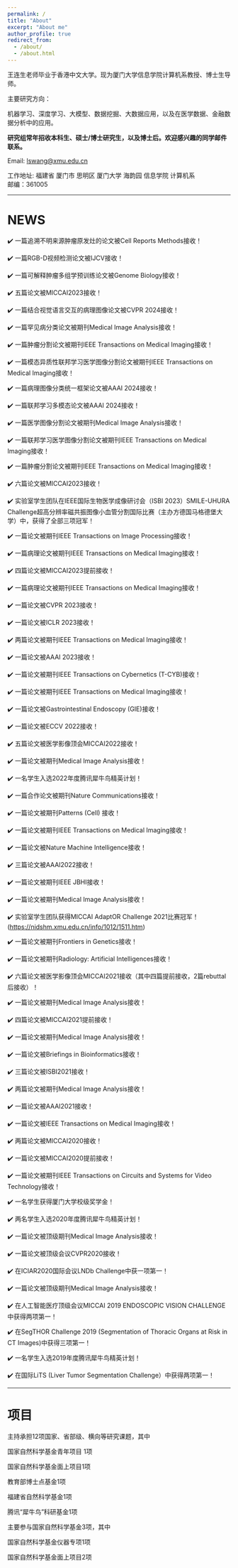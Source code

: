 ```yaml
---
permalink: /
title: "About"
excerpt: "About me"
author_profile: true
redirect_from: 
  - /about/
  - /about.html
---
```



王连生老师毕业于香港中文大学。现为厦门大学信息学院计算机系教授、博士生导师。

主要研究方向：

机器学习、深度学习、大模型、数据挖掘、大数据应用，以及在医学数据、金融数据分析中的应用。


**研究组常年招收本科生、硕士/博士研究生，以及博士后。欢迎感兴趣的同学邮件联系。**

Email: [lswang@xmu.edu.cn](lswang@xmu.edu.cn)


工作地址:
福建省 厦门市 思明区 厦门大学 海韵园 信息学院 计算机系  
邮编：361005


---

NEWS
======
✔️ 一篇追溯不明来源肿瘤原发灶的论文被Cell Reports Methods接收！

✔️ 一篇RGB-D视频检测论文被IJCV接收！

✔️ 一篇可解释肿瘤多组学预训练论文被Genome Biology接收！

✔️ 五篇论文被MICCAI2023接收！

✔️ 一篇结合视觉语言交互的病理图像论文被CVPR 2024接收！

✔️ 一篇罕见病分类论文被期刊Medical Image Analysis接收！

✔️ 一篇肿瘤分割论文被期刊IEEE Transactions on Medical Imaging接收！

✔️ 一篇模态异质性联邦学习医学图像分割论文被期刊IEEE Transactions on Medical Imaging接收！

✔️ 一篇病理图像分类统一框架论文被AAAI 2024接收！

✔️ 一篇联邦学习多模态论文被AAAI 2024接收！

✔️ 一篇医学图像分割论文被期刊Medical Image Analysis接收！

✔️ 一篇联邦学习医学图像分割论文被期刊IEEE Transactions on Medical Imaging接收！

✔️ 一篇肿瘤分割论文被期刊IEEE Transactions on Medical Imaging接收！

✔️ 六篇论文被MICCAI2023接收！

✔️ 实验室学生团队在IEEE国际生物医学成像研讨会（ISBI 2023）SMILE-UHURA Challenge超高分辨率磁共振图像小血管分割国际比赛（主办方德国马格德堡大学）中，获得了全部三项冠军！

✔️ 一篇论文被期刊IEEE Transactions on Image Processing接收！

✔️ 一篇病理论文被期刊IEEE Transactions on Medical Imaging接收！

✔️ 四篇论文被MICCAI2023提前接收！

✔️ 一篇病理论文被期刊IEEE Transactions on Medical Imaging接收！

✔️ 一篇论文被CVPR 2023接收！

✔️ 一篇论文被ICLR 2023接收！

✔️ 两篇论文被期刊IEEE Transactions on Medical Imaging接收！

✔️ 一篇论文被AAAI 2023接收！

✔️ 一篇论文被期刊IEEE Transactions on Cybernetics (T-CYB)接收！

✔️ 一篇论文被期刊IEEE Transactions on Medical Imaging接收！

✔️ 一篇论文被Gastrointestinal Endoscopy (GIE)接收！

✔️ 一篇论文被ECCV 2022接收！

✔️ 五篇论文被医学影像顶会MICCAI2022接收！

✔️ 一篇论文被期刊Medical Image Analysis接收！

✔️ 一名学生入选2022年度腾讯犀牛鸟精英计划！

✔️ 一篇合作论文被期刊Nature Communications接收！

✔️ 一篇论文被期刊Patterns (Cell) 接收！

✔️ 一篇论文被期刊IEEE Transactions on Medical Imaging接收！

✔️ 一篇论文被Nature Machine Intelligence接收！

✔️ 三篇论文被AAAI2022接收！

✔️ 一篇论文被期刊IEEE JBHI接收！

✔️ 一篇论文被期刊Medical Image Analysis接收！

✔️ 实验室学生团队获得MICCAI AdaptOR Challenge 2021比赛冠军！(https://nidshm.xmu.edu.cn/info/1012/1511.htm)

✔️ 一篇论文被期刊Frontiers in Genetics接收！

✔️ 一篇论文被期刊Radiology: Artificial Intelligences接收！

✔️ 六篇论文被医学影像顶会MICCAI2021接收（其中四篇提前接收，2篇rebuttal后接收）！

✔️ 一篇论文被期刊Medical Image Analysis接收！

✔️ 四篇论文被MICCAI2021提前接收！

✔️ 一篇论文被期刊Medical Image Analysis接收！

✔️ 一篇论文被Briefings in Bioinformatics接收！

✔️ 三篇论文被ISBI2021接收！

✔️ 两篇论文被期刊Medical Image Analysis接收！

✔️ 一篇论文被AAAI2021接收！

✔️ 一篇论文被IEEE Transactions on Medical Imaging接收！

✔️ 两篇论文被MICCAI2020接收！

✔️ 一篇论文被MICCAI2020提前接收！

✔️ 一篇论文被期刊IEEE Transactions on Circuits and Systems for Video Technology接收！

✔️ 一名学生获得厦门大学校级奖学金！

✔️ 两名学生入选2020年度腾讯犀牛鸟精英计划！

✔️ 一篇论文被顶级期刊Medical Image Analysis接收！

✔️ 一篇论文被顶级会议CVPR2020接收！

✔️ 在ICIAR2020国际会议LNDb Challenge中获一项第一！

✔️ 一篇论文被顶级期刊Medical Image Analysis接收！

✔️ 在人工智能医疗顶级会议MICCAI 2019 ENDOSCOPIC VISION CHALLENGE中获得两项第一！

✔️ 在SegTHOR Challenge 2019 (Segmentation of Thoracic Organs at Risk in CT Images)中获得三项第一！

✔️ 一名学生入选2019年度腾讯犀牛鸟精英计划！

✔️ 在国际LiTS (Liver Tumor Segmentation Challenge）中获得两项第一！

---

项目
======
主持承担12项国家、省部级、横向等研究课题，其中

国家自然科学基金青年项目 1项

国家自然科学基金面上项目1项

教育部博士点基金1项

福建省自然科学基金1项

腾讯“犀牛鸟”科研基金1项

 
主要参与国家自然科学基金3项，其中

国家自然科学基金仪器专项1项

国家自然科学基金面上项目2项




